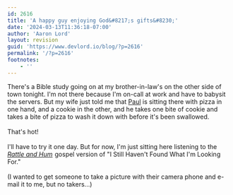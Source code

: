 ```yaml
---
id: 2616
title: 'A happy guy enjoying God&#8217;s gifts&#8230;'
date: '2024-03-13T11:36:18-07:00'
author: 'Aaron Lord'
layout: revision
guid: 'https://www.devlord.io/blog/?p=2616'
permalink: '/?p=2616'
footnotes:
    - ''
---
```


There's a Bible study going on at my brother-in-law's on the other side of town tonight.  I'm not there because I'm on-call at work and have to babysit the servers.  But my wife just told me that <a href="http://possumbane.livejournal.com/">Paul</a> is sitting there with pizza in one hand, and a cookie in the other, and he takes one bite of cookie and takes a bite of pizza to wash it down with before it's been swallowed.<br /><br />That's hot!<br /><br />I'll have to try it one day.  But for now, I'm just sitting here listening to the <span style="font-style:italic;"><a href="http://www.amazon.com/gp/product/B000001FS6?ie=UTF8&amp;tag=lbmusic&amp;linkCode=as2&amp;camp=1789&amp;creative=9325&amp;creativeASIN=B000001FS6">Rattle and Hum</a><img src="http://www.assoc-amazon.com/e/ir?t=lbmusic&amp;l=as2&amp;o=1&amp;a=B000001FS6" alt="" border="0" height="1" width="1" /></span> gospel version of "I Still Haven't Found What I'm Looking For."<br /><br />(I wanted to get someone to take a picture with their camera phone and e-mail it to me, but no takers...)<div class="blogger-post-footer"><img width='1' height='1' src='' alt='' /></div>